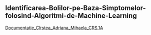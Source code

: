 ## Identificarea-Bolilor-pe-Baza-Simptomelor-folosind-Algoritmi-de-Machine-Learning
[Documentatie_Cîrstea_Adriana_Mihaela_CRS.1A](https://docs.google.com/document/d/1IdIdEcieFhvWqaGusaCC9_PxcJksnK2M-kfRQkXavuw/edit?usp=sharing)
